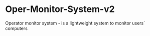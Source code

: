 # Oper-Monitor-System-v2
Operator monitor system - is a lightweight system to monitor users` computers
